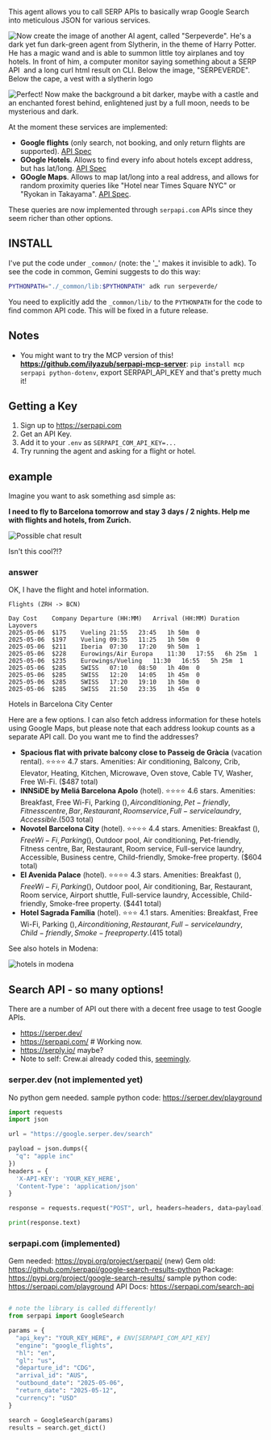 This agent allows you to call SERP APIs to basically wrap Google Search into meticulous JSON for various services.

![Now create the image of another AI agent, called "Serpeverde". He's a dark yet fun dark-green agent from Slytherin, in the theme of Harry Potter. He has a magic wand and is able to summon little toy airplanes and toy hotels. In front of him, a computer  monitor saying something about a SERP API  and a long curl html result on CLI. Below the image, "SERPEVERDE". Below the cape, a vest with a slytherin logo](image-2.png)

![Perfect! Now make the background a bit darker, maybe with a castle and an enchanted forest behind, enlightened just by a full moon, needs to be mysterious and dark.](image-3.png)

At the moment these services are implemented:

* **Google flights** (only search, not booking, and only return flights are supported). [API Spec](https://serpapi.com/google-flights-api)
* **GOogle Hotels**. Allows to find every info about hotels except address, but has lat/long. [API Spec](https://serpapi.com/google-hotels-api)
* **GOogle Maps**. Allows to map lat/long into a real address, and allows for random proximity queries like "Hotel near
  Times Square NYC" or "Ryokan in Takayama". [API Spec](https://serpapi.com/google-maps-api).

These queries are now implemented through `serpapi.com`  APIs since they seem richer than other options.

## INSTALL

I've put the code under `_common/` (note: the '_' makes it invisible to adk).
To see the code in common, Gemini suggests to do this way:

```bash
PYTHONPATH="./_common/lib:$PYTHONPATH" adk run serpeverde/
```

You need to explicitly add the `_common/lib/` to the `PYTHONPATH` for the code to find common API code. This will be fixed in a future release.

## Notes

* You might want to try the MCP version of this! **https://github.com/ilyazub/serpapi-mcp-server**: `pip install mcp serpapi python-dotenv`, export SERPAPI_API_KEY and that's pretty much it!

## Getting a Key

1. Sign up to https://serpapi.com
2. Get an API Key.
3. Add it to your `.env` as `SERPAPI_COM_API_KEY=...`
4. Try running the agent and asking for a flight or hotel.

## example

Imagine you want to ask something asd simple as:

**I need to fly to Barcelona tomorrow and stay 3 days / 2 nights. Help me with flights and hotels, from Zurich.**

![Possible chat result](image.png)

Isn't this cool?!?

### answer

OK, I have the flight and hotel information.

```
Flights (ZRH -> BCN)

Day	Cost	Company	Departure (HH:MM)	Arrival (HH:MM)	Duration	Layovers
2025-05-06	$175	Vueling	21:55	23:45	1h 50m	0
2025-05-06	$197	Vueling	09:35	11:25	1h 50m	0
2025-05-06	$211	Iberia	07:30	17:20	9h 50m	1
2025-05-06	$228	Eurowings/Air Europa	11:30	17:55	6h 25m	1
2025-05-06	$235	Eurowings/Vueling	11:30	16:55	5h 25m	1
2025-05-06	$285	SWISS	07:10	08:50	1h 40m	0
2025-05-06	$285	SWISS	12:20	14:05	1h 45m	0
2025-05-06	$285	SWISS	17:20	19:10	1h 50m	0
2025-05-06	$285	SWISS	21:50	23:35	1h 45m	0
```

Hotels in Barcelona City Center

Here are a few options. I can also fetch address information for these hotels using Google Maps, but please note that each address lookup counts as a separate API call. Do you want me to find the addresses?

* **Spacious flat with private balcony close to Passeig de Gràcia** (vacation rental). ⭐⭐⭐⭐ 4.7 stars. Amenities: Air conditioning, Balcony, Crib, Elevator, Heating, Kitchen, Microwave, Oven stove, Cable TV, Washer, Free Wi-Fi. ($487 total)
* **INNSiDE by Meliá Barcelona Apolo** (hotel). ⭐⭐⭐⭐ 4.6 stars. Amenities: Breakfast, Free Wi-Fi, Parking ($), Air conditioning, Pet-friendly, Fitness centre, Bar, Restaurant, Room service, Full-service laundry, Accessible. ($503 total)
* **Novotel Barcelona City** (hotel). ⭐⭐⭐⭐ 4.4 stars. Amenities: Breakfast ($), Free Wi-Fi, Parking ($), Outdoor pool, Air conditioning, Pet-friendly, Fitness centre, Bar, Restaurant, Room service, Full-service laundry, Accessible, Business centre, Child-friendly, Smoke-free property. ($604 total)
* **El Avenida Palace** (hotel). ⭐⭐⭐⭐ 4.3 stars. Amenities: Breakfast ($), Free Wi-Fi, Parking ($), Outdoor pool, Air conditioning, Bar, Restaurant, Room service, Airport shuttle, Full-service laundry, Accessible, Child-friendly, Smoke-free property. ($441 total)
* **Hotel Sagrada Família** (hotel). ⭐⭐⭐ 4.1 stars. Amenities: Breakfast, Free Wi-Fi, Parking ($), Air conditioning, Restaurant, Full-service laundry, Child-friendly, Smoke-free property. ($415 total)

See also hotels in Modena:

![hotels in modena](image-1.png)

## Search API - so many options!

There are a number of API out there with a decent free usage to test Google APIs.


* https://serper.dev/
* https://serpapi.com/ # Working now.
* https://serply.io/ maybe?
*  Note to self: Crew.ai already coded this, [seemingly](https://docs.crewai.com/tools/serperdevtool).



### serper.dev (not implemented yet)

No python gem needed.
sample python code: https://serper.dev/playground

```python
import requests
import json

url = "https://google.serper.dev/search"

payload = json.dumps({
  "q": "apple inc"
})
headers = {
  'X-API-KEY': 'YOUR_KEY_HERE',
  'Content-Type': 'application/json'
}

response = requests.request("POST", url, headers=headers, data=payload)

print(response.text)
```

### serpapi.com (implemented)

Gem needed: https://pypi.org/project/serpapi/ (new)
Gem old: https://github.com/serpapi/google-search-results-python
Package: https://pypi.org/project/google-search-results/
sample python code: https://serpapi.com/playground
API Docs: https://serpapi.com/search-api

```python

# note the library is called differently!
from serpapi import GoogleSearch

params = {
  "api_key": "YOUR_KEY_HERE", # ENV[SERPAPI_COM_API_KEY]
  "engine": "google_flights",
  "hl": "en",
  "gl": "us",
  "departure_id": "CDG",
  "arrival_id": "AUS",
  "outbound_date": "2025-05-06",
  "return_date": "2025-05-12",
  "currency": "USD"
}

search = GoogleSearch(params)
results = search.get_dict()
```
